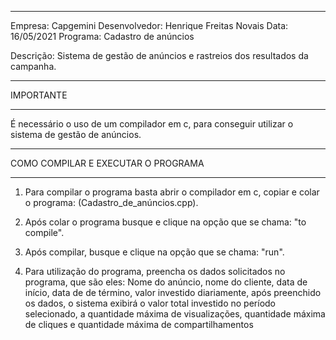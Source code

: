 ______________________________
Empresa: Capgemini 
Desenvolvedor: Henrique Freitas Novais
Data: 16/05/2021
Programa: Cadastro de anúncios

Descrição: Sistema de gestão de anúncios e rastreios 
           dos resultados da campanha.

_______________________________

 IMPORTANTE
_______________________________


É necessário o uso de um compilador em c, para conseguir utilizar o sistema de gestão de anúncios.

_____________________________

COMO COMPILAR E EXECUTAR O PROGRAMA
_____________________________


1) Para compilar o programa basta abrir o compilador em c, copiar e colar o programa: (Cadastro_de_anúncios.cpp).

2) Após colar o programa busque e clique na opção que se chama: "to compile".

3) Após compilar, busque e clique na opção que se chama: "run".

4) Para utilização do programa, preencha os dados solicitados no programa, que são eles: Nome do anúncio, nome do cliente, data de início, data de de término, valor investido diariamente,
após preenchido os dados, o sistema exibirá o valor total investido no período selecionado, a quantidade máxima de visualizações, quantidade máxima de cliques e quantidade máxima de compartilhamentos

